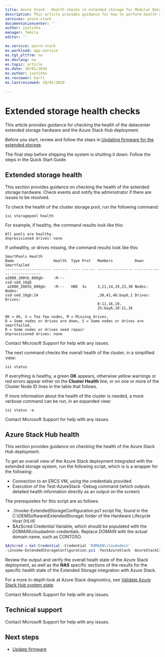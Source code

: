 ```yaml
---
title: Azure Stack - Health checks in extended storage for Modular Data Center blob storage
description: This article provides guidance for how to perform health checks in the extended storage for the Modular Data Center blob storage.
services: azure-stack
documentationcenter: ''
author: justinha
manager: femila
editor: ''

ms.service: azure-stack
ms.workload: app-service
ms.tgt_pltfrm: na
ms.devlang: na
ms.topic: article
ms.date: 10/01/2020
ms.author: justinha
ms.reviewer: karlt
ms.lastreviewed: 10/01/2020 

---
```

# Extended storage health checks

This article provides guidance for checking the health of the datacenter extended storage hardware and the Azure Stack Hub deployment.

Before you start, review and follow the steps in [Updating firmware for the extended storage](extended-storage-firmware-updates.md).

The final step before shipping the system is shutting it down. Follow the steps in the Quick Start Guide.

## Extended storage health

This section provides guidance on checking the health of the extended storage hardware.
Check events and notify the administrator if there are issues to be resolved. 


To check the health of the cluster storage pool, run the following command:
```console
isi storagepool health
```

For example, if healthy, the command results look like this:
```console
All pools are healthy.
Unprovisioned drives: none
```

If unhealthy, or drives missing, the command results look like this:

```console
SmartPools Health
Name                  Health  Type Prot   Members          Down          Smartfailed
--------------------- ------- ---- ------ ---------------- ------------- -------------
a2000_200tb_800gb-    -M---
ssd-sed_16gb
 a2000_200tb_800gb-   -M---   HDD  3x     3,11,14,19,23,30 Nodes:        Nodes:
ssd-sed_16gb:24                           ,38,41,46:bay6,1 Drives:       Drives:
                                          0-11,16,19,
                                          25:bay6,10-11,16

OK = Ok, U = Too few nodes, M = Missing drives,
D = Some nodes or drives are down, S = Some nodes or drives are smartfailed,
R = Some nodes or drives need repair
Unprovisioned drives: none
```

Contact Microsoft Support for help with any issues.

The next command checks the overall health of the cluster, in a simplified view:
```console
isi status
```

If everything is healthy, a green **OK** appears, otherwise yellow warnings or red errors appear either on the **Cluster Health** line, or on one or more of the Cluster Node ID lines in the table that follows.

If more information about the health of the cluster is needed, a more verbose command can be run, in an expanded view:
```console
isi status -a
```

Contact Microsoft Support for help with any issues.

## Azure Stack Hub health

This section provides guidance on checking the health of the Azure Stack Hub deployment.

To get an overall view of the Azure Stack deployment integrated with the extended storage system, run the following script, which is is a wrapper for the following:
- Connection to an ERCS VM, using the credentials provided
- Execution of the Test-AzureStack -Debug command (which outputs detailed health information directly as an output on the screen)

The prerequisites for this script are as follows:
- .\Invoke-ExtendedStorageConfiguration.ps1 script file, found in the C:\OEMSoftware\ExtendedStorage\ folder of the Hardware Lifecycle Host (HLH)
- $AzScred Credential Variable, which should be populated with the *DOMAIN*\cloudadmin credentials. Replace *DOMAIN* with the actual domain name, such as CONTOSO.


```powershell
$AzScred = Get-Credential -Credential 'DOMAIN\cloudadmin'
.\Invoke-ExtendedStorageConfiguration.ps1 -TestAzureStack -AzureStackCred $AzScred
```

Review the output and verify the overall heath state of the Azure Stack deployment, as well as the **NAS** specific sections of the results for the specific health state of the Extended Storage integration with Azure Stack.

For a more in-depth look at Azure Stack diagnostics, see [Validate Azure Stack Hub system state](../operator/azure-stack-diagnostic-test.md).

Contact Microsoft Support for help with any issues.

## Technical support

Contact Microsoft Support for help with any issues.

## Next steps

- [Update firmware](extended-storage-firmware-updates.md)
